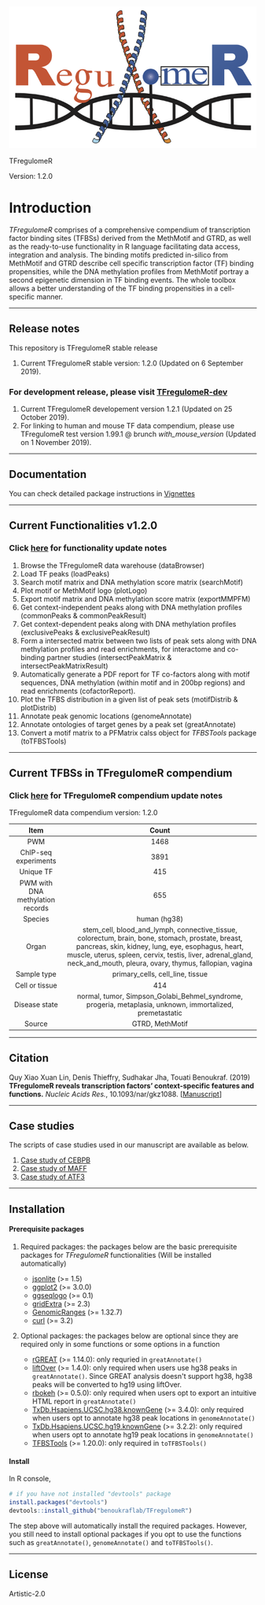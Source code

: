 <div align="center">
<a name="logo"/>
<img src="./inst/TFregulomeR_logo.png" alt="TFregulomeR Logo" ></img>
</a>
</div>



TFregulomeR

Version: 1.2.0

# Introduction
*TFregulomeR* comprises of a comprehensive compendium of transcription factor binding sites (TFBSs) derived from the MethMotif and GTRD, as well as the ready-to-use functionality in R language facilitating data access, integration and analysis. The binding motifs predicted in-silico from MethMotif and GTRD describe cell specific transcription factor (TF) binding propensities, while the DNA methylation profiles from MethMotif portray a second epigenetic dimension in TF binding events. The whole toolbox allows a better understanding of the TF binding propensities in a cell-specific manner. 

-------

## Release notes
 This repository is TFregulomeR stable release 

 1) Current TFregulomeR stable version: 1.2.0 (Updated on 6 September 2019).


### For development release, please visit [TFregulomeR-dev](https://github.com/linquynus/TFregulomeR-dev) 

1) Current TFregulomeR developement version 1.2.1 (Updated on 25 October 2019).
2) For linking to human and mouse TF data compendium, please use TFregulomeR test version 1.99.1 @ brunch _with_mouse_version_ (Updated on 1 November 2019).

-------


## Documentation
You can check detailed package instructions in [Vignettes](https://bioinfo-csi.nus.edu.sg/methmotif/API_TFregulomeR/TFregulomeR-Vignettes.html)

-------

## Current Functionalities v1.2.0
### Click [here](./inst/update_notes/functionality_update.md) for functionality update notes

1) Browse the TFregulomeR data warehouse (dataBrowser)
2) Load TF peaks (loadPeaks)
3) Search motif matrix and DNA methylation score matrix (searchMotif)
4) Plot motif or MethMotif logo (plotLogo)
5) Export motif matrix and DNA methylation score matrix (exportMMPFM)
6) Get context-independent peaks along with DNA methylation profiles (commonPeaks & commonPeakResult)
7) Get context-dependent peaks along with DNA methylation profiles (exclusivePeaks & exclusivePeakResult)
8) Form a intersected matrix between two lists of peak sets along with DNA methylation profiles and read enrichments, for interactome and co-binding partner studies (intersectPeakMatrix & intersectPeakMatrixResult)
9) Automatically generate a PDF report for TF co-factors along with motif sequences, DNA methylation (within motif and in 200bp regions) and read enrichments (cofactorReport).
10) Plot the TFBS distribution in a given list of peak sets (motifDistrib & plotDistrib)
11) Annotate peak genomic locations (genomeAnnotate)
12) Annotate ontologies of target genes by a peak set (greatAnnotate)
13) Convert a motif matrix to a PFMatrix calss object for *TFBSTools* package (toTFBSTools)

-------

## Current TFBSs in TFregulomeR compendium

 ### Click [here](./inst/update_notes/compendium_update.md) for TFregulomeR compendium update notes

TFregulomeR data compendium version: 1.2.0

| Item     | Count |
| :---------:|:------:|
| PWM     | 1468   |
| ChIP-seq experiments    | 3891   |
| Unique TF     | 415   |
| PWM with DNA methylation records    | 655   |
| Species     | human (hg38)  |
| Organ   | stem_cell, blood_and_lymph, connective_tissue, colorectum, brain, bone, stomach, prostate, breast, pancreas, skin, kidney, lung, eye, esophagus, heart, muscle, uterus, spleen, cervix, testis, liver, adrenal_gland, neck_and_mouth, pleura, ovary, thymus, fallopian, vagina   |
| Sample type | primary_cells, cell_line, tissue
| Cell or tissue | 414 |
| Disease state | normal, tumor, Simpson_Golabi_Behmel_syndrome, progeria, metaplasia, unknown, immortalized, premetastatic|
| Source | GTRD, MethMotif | 

-------

## Citation

Quy Xiao Xuan Lin, Denis Thieffry, Sudhakar Jha, Touati Benoukraf. (2019) **TFregulomeR reveals transcription factors’ context-specific features and functions.** _Nucleic Acids Res._, 10.1093/nar/gkz1088. [[Manuscript](https://doi.org/10.1093/nar/gkz1088)]

-------

## Case studies

The scripts of case studies used in our manuscript are available as below.

1. [Case study of CEBPB](./inst/case_study/case_study_of_CEBPB.R)
2. [Case study of MAFF](./inst/case_study/case_study_of_MAFF.R)
3. [Case study of ATF3](./inst/case_study/case_study_of_ATF3.R)


-------

## Installation

#### Prerequisite packages

1) Required packages: the packages below are the basic prerequisite packages for *TFregulomeR* functionalities  (Will be installed automatically)

    - [jsonlite](https://cran.r-project.org/web/packages/jsonlite/index.html) (>= 1.5)
    - [ggplot2](https://cran.r-project.org/web/packages/ggplot2/index.html) (>= 3.0.0)
    - [ggseqlogo](https://cran.r-project.org/web/packages/ggseqlogo/index.html) (>= 0.1)
    - [gridExtra](https://cran.r-project.org/web/packages/gridExtra/index.html) (>= 2.3)
    - [GenomicRanges](https://bioconductor.org/packages/release/bioc/html/GenomicRanges.html) (>= 1.32.7)
    - [curl](https://cran.r-project.org/web/packages/curl/index.html) (>= 3.2)

2) Optional packages: the packages below are optional since they are required only in some functions or some options in a function

    - [rGREAT](https://bioconductor.org/packages/release/bioc/html/rGREAT.html) (>= 1.14.0): only requried in `greatAnnotate()`
    - [liftOver](https://bioconductor.org/packages/release/workflows/html/liftOver.html) (>= 1.4.0): only required when users use hg38 peaks in `greatAnnotate()`. Since GREAT analysis doesn't support hg38, hg38 peaks will be converted to hg19 using liftOver.
    - [rbokeh](https://cran.r-project.org/web/packages/rbokeh/index.html) (>= 0.5.0): only required when users opt to export an intuitive HTML report in `greatAnnotate()`
    - [TxDb.Hsapiens.UCSC.hg38.knownGene](https://bioconductor.org/packages/release/data/annotation/html/TxDb.Hsapiens.UCSC.hg38.knownGene.html) (>= 3.4.0): only required when users opt to annotate hg38 peak locations in `genomeAnnotate()`
    - [TxDb.Hsapiens.UCSC.hg19.knownGene](https://bioconductor.org/packages/release/data/annotation/html/TxDb.Hsapiens.UCSC.hg19.knownGene.html) (>= 3.2.2): only required when users opt to annotate hg19 peak locations in `genomeAnnotate()`
    - [TFBSTools](http://bioconductor.org/packages/release/bioc/html/TFBSTools.html) (>= 1.20.0): only required in `toTFBSTools()`

#### Install

In R console,

```r
# if you have not installed "devtools" package
install.packages("devtools")
devtools::install_github("benoukraflab/TFregulomeR")
```
The step above will automatically install the required packages. However, you still need to install optional packages if you opt to use the functions such as `greatAnnotate()`, `genomeAnnotate()` and `toTFBSTools()`.

-------

## License

Artistic-2.0
